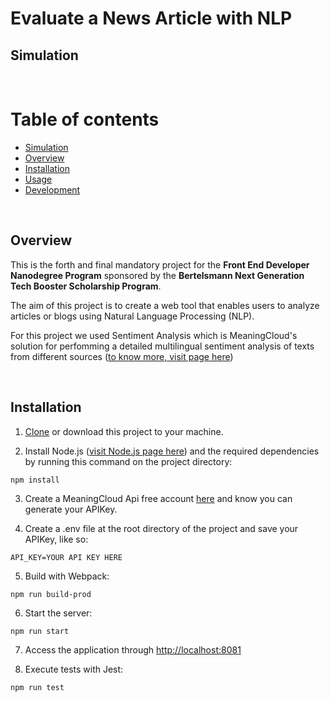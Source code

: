 # Evaluate a News Article with NLP

## Simulation



<br>

# Table of contents

[top]: #top

- [Simulation](#simulation)
- [Overview](#overview)
- [Installation](#installation)
- [Usage](#usage)
- [Development](#development)

<br>

## Overview

This is the forth and final mandatory project for the **Front End Developer Nanodegree Program** sponsored by the **Bertelsmann Next Generation Tech Booster Scholarship Program**.

The aim of this project is to create a web tool that enables users to analyze articles or blogs using Natural Language Processing (NLP).

For this project we used Sentiment Analysis which is MeaningCloud's solution for perfomming a detailed multilingual sentiment analysis of texts from different sources ([to know more, visit page here]([https://learn.meaningcloud.com/developer/sentiment-analysis/2.1/doc/what-is-sentiment-analysis](https://www.meaningcloud.com/developer/sentiment-analysis)))

<br>

## Installation

1. [Clone](https://github.com/PatriciaFeio/udacity-evaluate-news-article-nlp.git) or download this project to your machine.

2. Install Node.js ([visit Node.js page here](https://nodejs.org/en/download)) and the required dependencies by running this command on the project directory:

```
npm install
```

3. Create a MeaningCloud Api free account [here](https://www.meaningcloud.com/developer/create-account) and know you can generate your APIKey.

4. Create a .env file at the root directory of the project and save your APIKey, like so:

```
API_KEY=YOUR API KEY HERE
```

5. Build with Webpack:

```
npm run build-prod
```

6. Start the server:

```
npm run start
```

7. Access the application through [http://localhost:8081](http://localhost:8081/)

8. Execute tests with Jest:

```
npm run test
```
